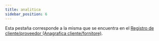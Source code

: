 ```yaml
---
title: analitica
sidebar_position: 6
---
```


Esta pestaña corresponde a la misma que se encuentra en el [Registro de cliente/proveedor (Anagrafica cliente/fornitore)](/docs/erp-home/registers/contacts/create-new-contact/accounting-data/customer-vendors-data/analytic).